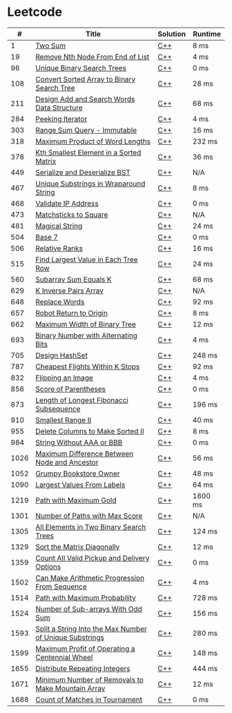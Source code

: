 # Leetcode

| # | Title | Solution | Runtime |
|---| ----- | -------- | ------- |
|1|[ Two Sum](https://leetcode.com/problems/two-sum/)|[C++](./solutions/1.%20Two%20Sum.cpp)|8 ms|
|19|[ Remove Nth Node From End of List](https://leetcode.com/problems/remove-nth-node-from-end-of-list/)|[C++](./solutions/19.%20Remove%20Nth%20Node%20From%20End%20of%20List.cpp)|4 ms|
|96|[ Unique Binary Search Trees](https://leetcode.com/problems/unique-binary-search-trees/)|[C++](./solutions/96.%20Unique%20Binary%20Search%20Trees.cpp)|0 ms|
|108|[ Convert Sorted Array to Binary Search Tree](https://leetcode.com/problems/convert-sorted-array-to-binary-search-tree/)|[C++](./solutions/108.%20Convert%20Sorted%20Array%20to%20Binary%20Search%20Tree.cpp)|28 ms|
|211|[ Design Add and Search Words Data Structure](https://leetcode.com/problems/design-add-and-search-words-data-structure/)|[C++](./solutions/211.%20Design%20Add%20and%20Search%20Words%20Data%20Structure.cpp)|68 ms|
|284|[ Peeking Iterator](https://leetcode.com/problems/peeking-iterator/)|[C++](./solutions/284.%20Peeking%20Iterator.cpp)|4 ms|
|303|[ Range Sum Query - Immutable](https://leetcode.com/problems/range-sum-query-immutable/)|[C++](./solutions/303.%20Range%20Sum%20Query%20-%20Immutable.cpp)|16 ms|
|318|[ Maximum Product of Word Lengths](https://leetcode.com/problems/maximum-product-of-word-lengths/)|[C++](./solutions/318.%20Maximum%20Product%20of%20Word%20Lengths.cpp)|232 ms|
|378|[ Kth Smallest Element in a Sorted Matrix](https://leetcode.com/problems/kth-smallest-element-in-a-sorted-matrix/)|[C++](./solutions/378.%20Kth%20Smallest%20Element%20in%20a%20Sorted%20Matrix.cpp)|36 ms|
|449|[ Serialize and Deserialize BST](https://leetcode.com/problems/serialize-and-deserialize-bst/)|[C++](./solutions/449.%20Serialize%20and%20Deserialize%20BST.cpp)|N/A|
|467|[ Unique Substrings in Wraparound String](https://leetcode.com/problems/unique-substrings-in-wraparound-string/)|[C++](./solutions/467.%20Unique%20Substrings%20in%20Wraparound%20String.cpp)|8 ms|
|468|[ Validate IP Address](https://leetcode.com/problems/validate-ip-address/)|[C++](./solutions/468.%20Validate%20IP%20Address.cpp)|0 ms|
|473|[ Matchsticks to Square](https://leetcode.com/problems/matchsticks-to-square/)|[C++](./solutions/473.%20Matchsticks%20to%20Square.cpp)|N/A|
|481|[ Magical String](https://leetcode.com/problems/magical-string/)|[C++](./solutions/481.%20Magical%20String.cpp)|24 ms|
|504|[ Base 7](https://leetcode.com/problems/base-7/)|[C++](./solutions/504.%20Base%207.cpp)|0 ms|
|506|[ Relative Ranks](https://leetcode.com/problems/relative-ranks/)|[C++](./solutions/506.%20Relative%20Ranks.cpp)|16 ms|
|515|[ Find Largest Value in Each Tree Row](https://leetcode.com/problems/find-largest-value-in-each-tree-row/)|[C++](./solutions/515.%20Find%20Largest%20Value%20in%20Each%20Tree%20Row.cpp)|24 ms|
|560|[ Subarray Sum Equals K](https://leetcode.com/problems/subarray-sum-equals-k/)|[C++](./solutions/560.%20Subarray%20Sum%20Equals%20K.cpp)|68 ms|
|629|[ K Inverse Pairs Array](https://leetcode.com/problems/k-inverse-pairs-array/)|[C++](./solutions/629.%20K%20Inverse%20Pairs%20Array.cpp)|N/A|
|648|[ Replace Words](https://leetcode.com/problems/replace-words/)|[C++](./solutions/648.%20Replace%20Words.cpp)|92 ms|
|657|[ Robot Return to Origin](https://leetcode.com/problems/robot-return-to-origin/)|[C++](./solutions/657.%20Robot%20Return%20to%20Origin.cpp)|8 ms|
|662|[ Maximum Width of Binary Tree](https://leetcode.com/problems/maximum-width-of-binary-tree/)|[C++](./solutions/662.%20Maximum%20Width%20of%20Binary%20Tree.cpp)|12 ms|
|693|[ Binary Number with Alternating Bits](https://leetcode.com/problems/binary-number-with-alternating-bits/)|[C++](./solutions/693.%20Binary%20Number%20with%20Alternating%20Bits.cpp)|4 ms|
|705|[ Design HashSet](https://leetcode.com/problems/design-hashset/)|[C++](./solutions/705.%20Design%20HashSet.cpp)|248 ms|
|787|[ Cheapest Flights Within K Stops](https://leetcode.com/problems/cheapest-flights-within-k-stops/)|[C++](./solutions/787.%20Cheapest%20Flights%20Within%20K%20Stops.cpp)|92 ms|
|832|[ Flipping an Image](https://leetcode.com/problems/flipping-an-image/)|[C++](./solutions/832.%20Flipping%20an%20Image.cpp)|4 ms|
|856|[ Score of Parentheses](https://leetcode.com/problems/score-of-parentheses/)|[C++](./solutions/856.%20Score%20of%20Parentheses.cpp)|0 ms|
|873|[ Length of Longest Fibonacci Subsequence](https://leetcode.com/problems/length-of-longest-fibonacci-subsequence/)|[C++](./solutions/873.%20Length%20of%20Longest%20Fibonacci%20Subsequence.cpp)|196 ms|
|910|[ Smallest Range II](https://leetcode.com/problems/smallest-range-ii/)|[C++](./solutions/910.%20Smallest%20Range%20II.cpp)|40 ms|
|955|[ Delete Columns to Make Sorted II](https://leetcode.com/problems/delete-columns-to-make-sorted-ii/)|[C++](./solutions/955.%20Delete%20Columns%20to%20Make%20Sorted%20II.cpp)|8 ms|
|984|[ String Without AAA or BBB](https://leetcode.com/problems/string-without-aaa-or-bbb/)|[C++](./solutions/984.%20String%20Without%20AAA%20or%20BBB.cpp)|0 ms|
|1026|[ Maximum Difference Between Node and Ancestor](https://leetcode.com/problems/maximum-difference-between-node-and-ancestor/)|[C++](./solutions/1026.%20Maximum%20Difference%20Between%20Node%20and%20Ancestor.cpp)|56 ms|
|1052|[ Grumpy Bookstore Owner](https://leetcode.com/problems/grumpy-bookstore-owner/)|[C++](./solutions/1052.%20Grumpy%20Bookstore%20Owner.cpp)|48 ms|
|1090|[ Largest Values From Labels](https://leetcode.com/problems/largest-values-from-labels/)|[C++](./solutions/1090.%20Largest%20Values%20From%20Labels.cpp)|64 ms|
|1219|[ Path with Maximum Gold](https://leetcode.com/problems/path-with-maximum-gold/)|[C++](./solutions/1219.%20Path%20with%20Maximum%20Gold.cpp)|1800 ms|
|1301|[ Number of Paths with Max Score](https://leetcode.com/problems/number-of-paths-with-max-score/)|[C++](./solutions/1301.%20Number%20of%20Paths%20with%20Max%20Score.cpp)|N/A|
|1305|[ All Elements in Two Binary Search Trees](https://leetcode.com/problems/all-elements-in-two-binary-search-trees/)|[C++](./solutions/1305.%20All%20Elements%20in%20Two%20Binary%20Search%20Trees.cpp)|124 ms|
|1329|[ Sort the Matrix Diagonally](https://leetcode.com/problems/sort-the-matrix-diagonally/)|[C++](./solutions/1329.%20Sort%20the%20Matrix%20Diagonally.cpp)|12 ms|
|1359|[ Count All Valid Pickup and Delivery Options](https://leetcode.com/problems/count-all-valid-pickup-and-delivery-options/)|[C++](./solutions/1359.%20Count%20All%20Valid%20Pickup%20and%20Delivery%20Options.cpp)|0 ms|
|1502|[ Can Make Arithmetic Progression From Sequence](https://leetcode.com/problems/can-make-arithmetic-progression-from-sequence/)|[C++](./solutions/1502.%20Can%20Make%20Arithmetic%20Progression%20From%20Sequence.cpp)|4 ms|
|1514|[ Path with Maximum Probability](https://leetcode.com/problems/path-with-maximum-probability/)|[C++](./solutions/1514.%20Path%20with%20Maximum%20Probability.cpp)|728 ms|
|1524|[ Number of Sub-arrays With Odd Sum](https://leetcode.com/problems/number-of-sub-arrays-with-odd-sum/)|[C++](./solutions/1524.%20Number%20of%20Sub-arrays%20With%20Odd%20Sum.cpp)|156 ms|
|1593|[ Split a String Into the Max Number of Unique Substrings](https://leetcode.com/problems/split-a-string-into-the-max-number-of-unique-substrings/)|[C++](./solutions/1593.%20Split%20a%20String%20Into%20the%20Max%20Number%20of%20Unique%20Substrings.cpp)|280 ms|
|1599|[ Maximum Profit of Operating a Centennial Wheel](https://leetcode.com/problems/maximum-profit-of-operating-a-centennial-wheel/)|[C++](./solutions/1599.%20Maximum%20Profit%20of%20Operating%20a%20Centennial%20Wheel.cpp)|148 ms|
|1655|[ Distribute Repeating Integers](https://leetcode.com/problems/distribute-repeating-integers/)|[C++](./solutions/1655.%20Distribute%20Repeating%20Integers.cpp)|444 ms|
|1671|[ Minimum Number of Removals to Make Mountain Array](https://leetcode.com/problems/minimum-number-of-removals-to-make-mountain-array/)|[C++](./solutions/1671.%20Minimum%20Number%20of%20Removals%20to%20Make%20Mountain%20Array.cpp)|12 ms|
|1688|[ Count of Matches in Tournament](https://leetcode.com/problems/count-of-matches-in-tournament/)|[C++](./solutions/1688.%20Count%20of%20Matches%20in%20Tournament.cpp)|0 ms|
